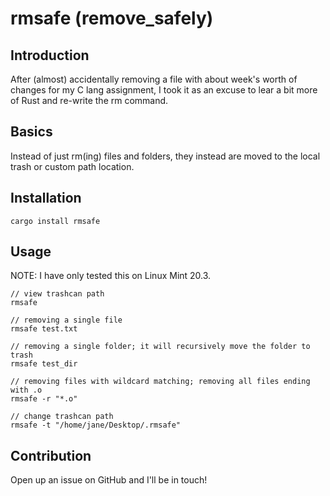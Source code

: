 # rmsafe (remove_safely)

## Introduction

After (almost) accidentally removing a file with about week's worth of changes for my C lang assignment, I took it as an excuse to lear a bit
more of Rust and re-write the rm command.

## Basics

Instead of just rm(ing) files and folders, they instead are moved to the local trash or custom path location.

## Installation
`cargo install rmsafe`

## Usage

NOTE: I have only tested this on Linux Mint 20.3. 

```
// view trashcan path
rmsafe 

// removing a single file
rmsafe test.txt

// removing a single folder; it will recursively move the folder to trash
rmsafe test_dir

// removing files with wildcard matching; removing all files ending with .o
rmsafe -r "*.o"  

// change trashcan path
rmsafe -t "/home/jane/Desktop/.rmsafe"
```

## Contribution

Open up an issue on GitHub and I'll be in touch!
